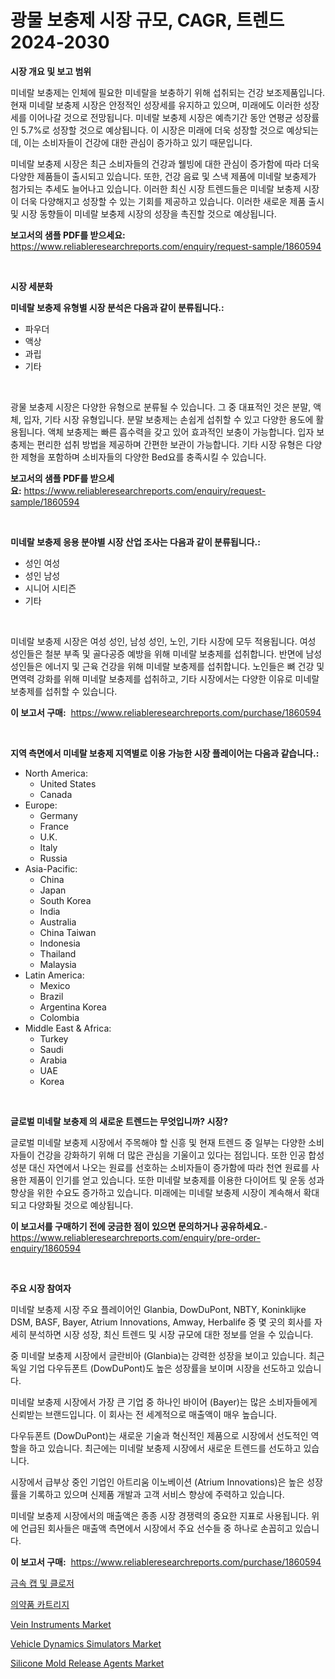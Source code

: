 <p><h1>광물 보충제 시장 규모, CAGR, 트렌드 2024-2030</h1></p><p><strong>시장 개요 및 보고 범위</strong></p>
<p><p>미네랄 보충제는 인체에 필요한 미네랄을 보충하기 위해 섭취되는 건강 보조제품입니다. 현재 미네랄 보충제 시장은 안정적인 성장세를 유지하고 있으며, 미래에도 이러한 성장세를 이어나갈 것으로 전망됩니다. 미네랄 보충제 시장은 예측기간 동안 연평균 성장률인 5.7%로 성장할 것으로 예상됩니다. 이 시장은 미래에 더욱 성장할 것으로 예상되는데, 이는 소비자들이 건강에 대한 관심이 증가하고 있기 때문입니다.</p><p>미네랄 보충제 시장은 최근 소비자들의 건강과 웰빙에 대한 관심이 증가함에 따라 더욱 다양한 제품들이 출시되고 있습니다. 또한, 건강 음료 및 스낵 제품에 미네랄 보충제가 첨가되는 추세도 늘어나고 있습니다. 이러한 최신 시장 트렌드들은 미네랄 보충제 시장이 더욱 다양해지고 성장할 수 있는 기회를 제공하고 있습니다. 이러한 새로운 제품 출시 및 시장 동향들이 미네랄 보충제 시장의 성장을 촉진할 것으로 예상됩니다.</p></p>
<p><strong>보고서의 샘플 PDF를 받으세요:</strong> <a href="https://www.reliableresearchreports.com/enquiry/request-sample/1860594">https://www.reliableresearchreports.com/enquiry/request-sample/1860594</a></p>
<p>&nbsp;</p>
<p><strong>시장 세분화</strong></p>
<p><strong>미네랄 보충제 유형별 시장 분석은 다음과 같이 분류됩니다.:</strong></p>
<p><ul><li>파우더</li><li>액상</li><li>과립</li><li>기타</li></ul></p>
<p>&nbsp;</p>
<p><p>광물 보충제 시장은 다양한 유형으로 분류될 수 있습니다. 그 중 대표적인 것은 분말, 액체, 입자, 기타 시장 유형입니다. 분말 보충제는 손쉽게 섭취할 수 있고 다양한 용도에 활용됩니다. 액체 보충제는 빠른 흡수력을 갖고 있어 효과적인 보충이 가능합니다. 입자 보충제는 편리한 섭취 방법을 제공하며 간편한 보관이 가능합니다. 기타 시장 유형은 다양한 제형을 포함하며 소비자들의 다양한 Bed요를 충족시킬 수 있습니다.</p></p>
<p><strong>보고서의 샘플 PDF를 받으세요:</strong>&nbsp;<a href="https://www.reliableresearchreports.com/enquiry/request-sample/1860594">https://www.reliableresearchreports.com/enquiry/request-sample/1860594</a></p>
<p>&nbsp;</p>
<p><strong> 미네랄 보충제 응용 분야별 시장 산업 조사는 다음과 같이 분류됩니다.:</strong></p>
<p><ul><li>성인 여성</li><li>성인 남성</li><li>시니어 시티즌</li><li>기타</li></ul></p>
<p>&nbsp;</p>
<p><p>미네랄 보충제 시장은 여성 성인, 남성 성인, 노인, 기타 시장에 모두 적용됩니다. 여성 성인들은 철분 부족 및 골다공증 예방을 위해 미네랄 보충제를 섭취합니다. 반면에 남성 성인들은 에너지 및 근육 건강을 위해 미네랄 보충제를 섭취합니다. 노인들은 뼈 건강 및 면역력 강화를 위해 미네랄 보충제를 섭취하고, 기타 시장에서는 다양한 이유로 미네랄 보충제를 섭취할 수 있습니다.</p></p>
<p><strong>이 보고서 구매:</strong>&nbsp; <a href="https://www.reliableresearchreports.com/purchase/1860594">https://www.reliableresearchreports.com/purchase/1860594</a></p>
<p>&nbsp;</p>
<p><strong>지역 측면에서 미네랄 보충제 지역별로 이용 가능한 시장 플레이어는 다음과 같습니다.:</strong></p>
<p><ul>
    <li>
        North America:
        <ul>
            <li>United States</li>
            <li>Canada</li>
        </ul>
    </li>
    <li>
        Europe:
        <ul>
            <li>Germany</li>
            <li>France</li>
            <li>U.K.</li>
            <li>Italy</li>
            <li>Russia</li>
        </ul>
    </li>
    <li>
        Asia-Pacific:
        <ul>
            <li>China</li>
            <li>Japan</li>
            <li>South Korea</li>
            <li>India</li>
            <li>Australia</li>
            <li>China Taiwan</li>
            <li>Indonesia</li>
            <li>Thailand</li>
            <li>Malaysia</li>
        </ul>
    </li>
    <li>
        Latin America:
        <ul>
            <li>Mexico</li>
            <li>Brazil</li>
            <li>Argentina Korea</li>
            <li>Colombia</li>
        </ul>
    </li>
    <li>
        Middle East & Africa:
        <ul>
            <li>Turkey</li>
            <li>Saudi</li>
            <li>Arabia</li>
            <li>UAE</li>
            <li>Korea</li>
        </ul>
    </li>
    </ul></p>
<p>&nbsp;</p>
<p><strong>글로벌 미네랄 보충제 의 새로운 트렌드는 무엇입니까? 시장?</strong></p>
<p><p>글로벌 미네랄 보충제 시장에서 주목해야 할 신흥 및 현재 트렌드 중 일부는 다양한 소비자들이 건강을 강화하기 위해 더 많은 관심을 기울이고 있다는 점입니다. 또한 인공 합성 성분 대신 자연에서 나오는 원료를 선호하는 소비자들이 증가함에 따라 천연 원료를 사용한 제품이 인기를 얻고 있습니다. 또한 미네랄 보충제를 이용한 다이어트 및 운동 성과 향상을 위한 수요도 증가하고 있습니다. 미래에는 미네랄 보충제 시장이 계속해서 확대되고 다양화될 것으로 예상됩니다.</p></p>
<p><strong>이 보고서를 구매하기 전에 궁금한 점이 있으면 문의하거나 공유하세요.</strong>- <a href="https://www.reliableresearchreports.com/enquiry/pre-order-enquiry/1860594">https://www.reliableresearchreports.com/enquiry/pre-order-enquiry/1860594</a></p>
<p>&nbsp;</p>
<p><strong>주요 시장 참여자</strong></p>
<p><p>미네랄 보충제 시장 주요 플레이어인 Glanbia, DowDuPont, NBTY, Koninklijke DSM, BASF, Bayer, Atrium Innovations, Amway, Herbalife 중 몇 곳의 회사를 자세히 분석하면 시장 성장, 최신 트렌드 및 시장 규모에 대한 정보를 얻을 수 있습니다. </p><p>중 미네랄 보충제 시장에서 글란비아 (Glanbia)는 강력한 성장을 보이고 있습니다. 최근 독일 기업 다우듀폰트 (DowDuPont)도 높은 성장률을 보이며 시장을 선도하고 있습니다. </p><p>미네랄 보충제 시장에서 가장 큰 기업 중 하나인 바이어 (Bayer)는 많은 소비자들에게 신뢰받는 브랜드입니다. 이 회사는 전 세계적으로 매출액이 매우 높습니다. </p><p>다우듀폰트 (DowDuPont)는 새로운 기술과 혁신적인 제품으로 시장에서 선도적인 역할을 하고 있습니다. 최근에는 미네랄 보충제 시장에서 새로운 트렌드를 선도하고 있습니다. </p><p>시장에서 급부상 중인 기업인 아트리움 이노베이션 (Atrium Innovations)은 높은 성장률을 기록하고 있으며 신제품 개발과 고객 서비스 향상에 주력하고 있습니다. </p><p>미네랄 보충제 시장에서의 매출액은 종종 시장 경쟁력의 중요한 지표로 사용됩니다. 위에 언급된 회사들은 매출액 측면에서 시장에서 주요 선수들 중 하나로 손꼽히고 있습니다.</p></p>
<p><strong>이 보고서 구매:</strong>&nbsp;&nbsp;<a href="https://www.reliableresearchreports.com/purchase/1860594">https://www.reliableresearchreports.com/purchase/1860594</a></p>
<p><p><a href="https://github.com/vs019sa3m8x/Market-Research-Report-List-1/blob/main/5625172192853.md">금속 캡 및 클로저</a></p><p><a href="https://github.com/lzrvbyqzftro57/Market-Research-Report-List-1/blob/main/1997249192852.md">의약품 카트리지</a></p><p><a href="https://issuu.com/reportprime-2/docs/vein-instruments-market-size-2030.pptx">Vein Instruments Market</a></p><p><a href="https://issuu.com/reportprime-2/docs/vehicle-dynamics-simulators-market-size-2030.pptx">Vehicle Dynamics Simulators Market</a></p><p><a href="https://github.com/RoccoManning/Market-Research-Report-List-4/blob/main/silicone-mold-release-agents-market.md">Silicone Mold Release Agents Market</a></p></p>
